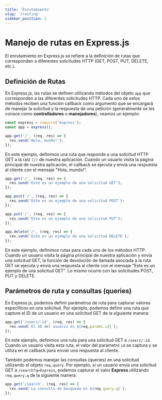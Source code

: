 ```yaml
---
title: 'Enrutamiento'
slug: '/routing'
sidebar_position: 2
---
```


# Manejo de rutas en Express.js

El enrutamiento en Express.js se refiere a la definición de rutas que corresponden a diferentes solicitudes HTTP (GET, POST, PUT, DELETE, etc.).

## Definición de Rutas

En Express.js, las rutas se definen utilizando métodos del objeto `app` que corresponden a las diferentes solicitudes HTTP. Cada uno de estos métodos reciben una función callback como argumento  que se encargará de manejar la solicitud y la respuesta de una petición (generalmente se les conoce como **controlladores** o **manejadores**), veamos un ejemplo:

```js
const express = require('express');
const app = express();

app.get('/', (req, res) => {
  res.send('Hola, mundo!');
});
```

En este ejemplo, definimos una ruta que responde a una solicitud HTTP GET a la raíz `(/)` de nuestra aplicación. Cuando un usuario visita la página principal de nuestra aplicación, el callback se ejecuta y envía una respuesta al cliente con el mensaje "Hola, mundo!".

```js
app.get('/', (req, res) => {
  res.send('Este es un ejemplo de una solicitud GET');
});

app.post('/', (req, res) => {
  res.send('Este es un ejemplo de una solicitud POST');
});

app.put('/', (req, res) => {
  res.send('Este es un ejemplo de una solicitud PUT');
});

app.delete('/', (req, res) => {
  res.send('Este es un ejemplo de una solicitud DELETE');
});
```

En este ejemplo, definimos rutas para cada uno de los métodos HTTP. Cuando un usuario visita la página principal de nuestra aplicación y envía una solicitud GET, la función de devolución de llamada asociada a la ruta GET se ejecuta y envía una respuesta al cliente con el mensaje "Este es un ejemplo de una solicitud GET". Lo mismo ocurre con las solicitudes POST, PUT y DELETE.


## Parámetros de ruta y consultas (queries)

En Express.js, podemos definir parámetros de ruta para capturar valores específicos en una solicitud. Por ejemplo, podemos definir una ruta que capture el ID de un usuario en una solicitud GET de la siguiente manera:

```js
app.get('/users/:id', (req, res) => {
  res.send(`El ID del usuario es ${req.params.id}`);
});
```

En este ejemplo, definimos una ruta para una solicitud GET a `/users/:id`. Cuando un usuario visita esta ruta, el valor del parámetro `id` se captura y se utiliza en el callback para enviar una respuesta al cliente.

También podemos manejar las consultas (queries) en una solicitud utilizando el objeto `req.query`. Por ejemplo, si un usuario envía una solicitud GET a `/search?q=Express`, podemos capturar el valor **Express** utilizando `req.query.q` de la siguiente manera:

```js
app.get('/search', (req, res) => {
  res.send(`La consulta de búsqueda es ${req.query.q}`);
});
```
